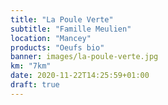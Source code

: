 ```yaml
---
title: "La Poule Verte"
subtitle: "Famille Meulien"
location: "Mancey"
products: "Oeufs bio"
banner: images/la-poule-verte.jpg
km: "7km"
date: 2020-11-22T14:25:59+01:00
draft: true
---
```

